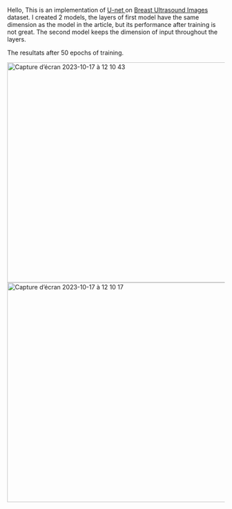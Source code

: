 Hello,
This is an implementation of [U-net ](https://arxiv.org/pdf/1505.04597.pdf) on [Breast Ultrasound Images](https://www.kaggle.com/datasets/aryashah2k/breast-ultrasound-images-dataset) dataset.
I created 2 models, the layers of first model have the same dimension as the model in the article, but its performance after training is not great. The second model keeps the dimension of input throughout the layers.

The resultats after 50 epochs of training.

<img width="510" alt="Capture d’écran 2023-10-17 à 12 10 43" src="https://github.com/nhs2828/U-net/assets/78078713/42192861-405a-48bb-afaf-d608bc2d10cc">
<img width="509" alt="Capture d’écran 2023-10-17 à 12 10 17" src="https://github.com/nhs2828/U-net/assets/78078713/06aa2e1e-004a-422e-945b-4d0b7ad97016">

